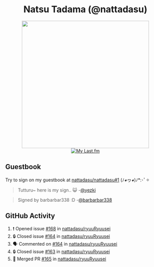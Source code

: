 <div align="center">

# Natsu Tadama (@nattadasu)

[<img width="400" src="https://spotify.nattadeploy.my.id/api?theme=dark&scan=true">](https://open.spotify.com/user/nattadasu)<br>
[![My Last.fm](https://lastfm.nattadeploy.my.id/api?user=nattadasu&loved=true)](https://www.last.fm/user/nattadasu)
</div>

## Guestbook

Try to sign on my guestbook at [nattadasu/nattadasu#1](https://github.com/nattadasu/nattadasu/issues/1) (ﾉ◕ヮ◕)ﾉ\*:･ﾟ✧

<!--START:guestbook-->
> Tutturu~  here is my sign.. :smiley_cat: 
> -[@yezki](https://github.com/yezki)

> Signed by barbarbar338 :D
> -[@barbarbar338](https://github.com/barbarbar338)
<!--END:guestbook-->

## GitHub Activity
<!--START_SECTION:activity-->
1. ❗ Opened issue [#168](https://github.com/nattadasu/ryuuRyuusei/issues/168) in [nattadasu/ryuuRyuusei](https://github.com/nattadasu/ryuuRyuusei)
2. 🔒 Closed issue [#164](https://github.com/nattadasu/ryuuRyuusei/issues/164) in [nattadasu/ryuuRyuusei](https://github.com/nattadasu/ryuuRyuusei)
3. 🗣 Commented on [#164](https://github.com/nattadasu/ryuuRyuusei/issues/164) in [nattadasu/ryuuRyuusei](https://github.com/nattadasu/ryuuRyuusei)
4. 🔒 Closed issue [#163](https://github.com/nattadasu/ryuuRyuusei/issues/163) in [nattadasu/ryuuRyuusei](https://github.com/nattadasu/ryuuRyuusei)
5. 🎉 Merged PR [#165](https://github.com/nattadasu/ryuuRyuusei/pull/165) in [nattadasu/ryuuRyuusei](https://github.com/nattadasu/ryuuRyuusei)
<!--END_SECTION:activity-->
